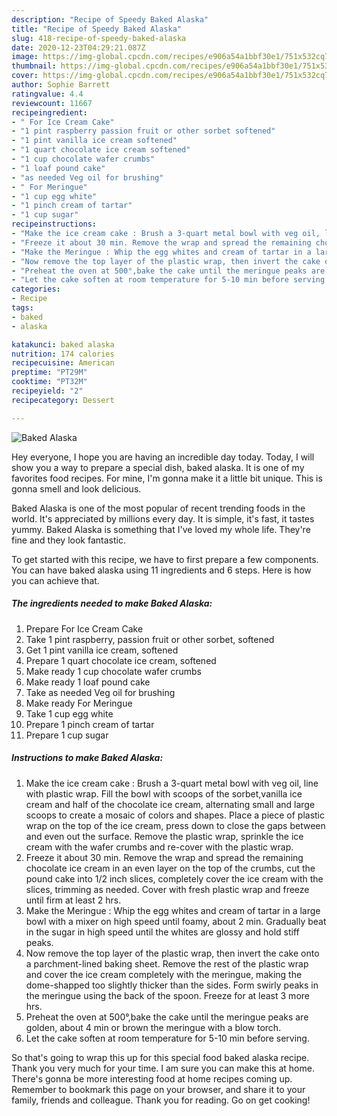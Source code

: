 ```yaml
---
description: "Recipe of Speedy Baked Alaska"
title: "Recipe of Speedy Baked Alaska"
slug: 418-recipe-of-speedy-baked-alaska
date: 2020-12-23T04:29:21.087Z
image: https://img-global.cpcdn.com/recipes/e906a54a1bbf30e1/751x532cq70/baked-alaska-recipe-main-photo.jpg
thumbnail: https://img-global.cpcdn.com/recipes/e906a54a1bbf30e1/751x532cq70/baked-alaska-recipe-main-photo.jpg
cover: https://img-global.cpcdn.com/recipes/e906a54a1bbf30e1/751x532cq70/baked-alaska-recipe-main-photo.jpg
author: Sophie Barrett
ratingvalue: 4.4
reviewcount: 11667
recipeingredient:
- " For Ice Cream Cake"
- "1 pint raspberry passion fruit or other sorbet softened"
- "1 pint vanilla ice cream softened"
- "1 quart chocolate ice cream softened"
- "1 cup chocolate wafer crumbs"
- "1 loaf pound cake"
- "as needed Veg oil for brushing"
- " For Meringue"
- "1 cup egg white"
- "1 pinch cream of tartar"
- "1 cup sugar"
recipeinstructions:
- "Make the ice cream cake : Brush a 3-quart metal bowl with veg oil, line with plastic wrap. Fill the bowl with scoops of the sorbet,vanilla ice cream and half of the chocolate ice cream, alternating small and large scoops to create a mosaic of colors and shapes. Place a piece of plastic wrap on the top of the ice cream, press down to close the gaps between and even out the surface. Remove the plastic wrap, sprinkle the ice cream with the wafer crumbs and re-cover with the plastic wrap."
- "Freeze it about 30 min. Remove the wrap and spread the remaining chocolate ice cream in an even layer on the top of the crumbs, cut the pound cake into 1/2 inch slices, completely cover the ice cream with the slices, trimming as needed. Cover with fresh plastic wrap and freeze until firm at least 2 hrs."
- "Make the Meringue : Whip the egg whites and cream of tartar in a large bowl with a mixer on high speed until foamy, about 2 min. Gradually beat in the sugar in high speed until the whites are glossy and hold stiff peaks."
- "Now remove the top layer of the plastic wrap, then invert the cake onto a parchment-lined baking sheet. Remove the rest of the plastic wrap and cover the ice cream completely with the meringue, making the dome-shapped too slightly thicker than the sides. Form swirly peaks in the meringue using the back of the spoon. Freeze for at least 3 more hrs."
- "Preheat the oven at 500°,bake the cake until the meringue peaks are golden, about 4 min or brown the meringue with a blow torch."
- "Let the cake soften at room temperature for 5-10 min before serving."
categories:
- Recipe
tags:
- baked
- alaska

katakunci: baked alaska 
nutrition: 174 calories
recipecuisine: American
preptime: "PT29M"
cooktime: "PT32M"
recipeyield: "2"
recipecategory: Dessert

---
```



![Baked Alaska](https://img-global.cpcdn.com/recipes/e906a54a1bbf30e1/751x532cq70/baked-alaska-recipe-main-photo.jpg)

Hey everyone, I hope you are having an incredible day today. Today, I will show you a way to prepare a special dish, baked alaska. It is one of my favorites food recipes. For mine, I'm gonna make it a little bit unique. This is gonna smell and look delicious.



Baked Alaska is one of the most popular of recent trending foods in the world. It's appreciated by millions every day. It is simple, it's fast, it tastes yummy. Baked Alaska is something that I've loved my whole life. They're fine and they look fantastic.


To get started with this recipe, we have to first prepare a few components. You can have baked alaska using 11 ingredients and 6 steps. Here is how you can achieve that.

<!--inarticleads1-->

##### The ingredients needed to make Baked Alaska:

1. Prepare  For Ice Cream Cake
1. Take 1 pint raspberry, passion fruit or other sorbet, softened
1. Get 1 pint vanilla ice cream, softened
1. Prepare 1 quart chocolate ice cream, softened
1. Make ready 1 cup chocolate wafer crumbs
1. Make ready 1 loaf pound cake
1. Take as needed Veg oil for brushing
1. Make ready  For Meringue
1. Take 1 cup egg white
1. Prepare 1 pinch cream of tartar
1. Prepare 1 cup sugar




<!--inarticleads2-->

##### Instructions to make Baked Alaska:

1. Make the ice cream cake : Brush a 3-quart metal bowl with veg oil, line with plastic wrap. Fill the bowl with scoops of the sorbet,vanilla ice cream and half of the chocolate ice cream, alternating small and large scoops to create a mosaic of colors and shapes. Place a piece of plastic wrap on the top of the ice cream, press down to close the gaps between and even out the surface. Remove the plastic wrap, sprinkle the ice cream with the wafer crumbs and re-cover with the plastic wrap.
1. Freeze it about 30 min. Remove the wrap and spread the remaining chocolate ice cream in an even layer on the top of the crumbs, cut the pound cake into 1/2 inch slices, completely cover the ice cream with the slices, trimming as needed. Cover with fresh plastic wrap and freeze until firm at least 2 hrs.
1. Make the Meringue : Whip the egg whites and cream of tartar in a large bowl with a mixer on high speed until foamy, about 2 min. Gradually beat in the sugar in high speed until the whites are glossy and hold stiff peaks.
1. Now remove the top layer of the plastic wrap, then invert the cake onto a parchment-lined baking sheet. Remove the rest of the plastic wrap and cover the ice cream completely with the meringue, making the dome-shapped too slightly thicker than the sides. Form swirly peaks in the meringue using the back of the spoon. Freeze for at least 3 more hrs.
1. Preheat the oven at 500°,bake the cake until the meringue peaks are golden, about 4 min or brown the meringue with a blow torch.
1. Let the cake soften at room temperature for 5-10 min before serving.




So that's going to wrap this up for this special food baked alaska recipe. Thank you very much for your time. I am sure you can make this at home. There's gonna be more interesting food at home recipes coming up. Remember to bookmark this page on your browser, and share it to your family, friends and colleague. Thank you for reading. Go on get cooking!
